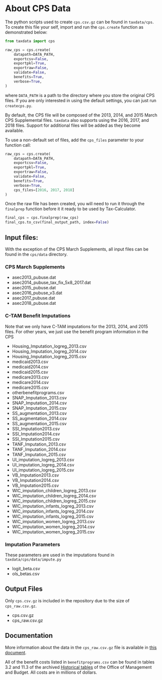 About CPS Data
==============

The python scripts used to create `cps.csv.gz` can be found in `taxdata/cps`.
To create this file your self, import and run the `cps.create` function as
demonstrated below:
```python
from taxdata import cps

raw_cps = cps.create(
    datapath=DATA_PATH,
    exportcsv=False,
    exportpkl=True,
    exportraw=False,
    validate=False,
    benefits=True,
    verbose=True,
)
```
where `DATA_PATH` is a path to the directory where you store the original CPS
files. If you are only interested in using the default settings, you can just
run `createcps.py`.

By default, the CPS file will be composed of the 2013, 2014, and 2015 March CPS
Supplemental files. `taxdata` also supports using the 2016, 2017, and 2018 files.
Support for additional files will be added as they become available.

To use a non-default set of files, add the `cps_files` parameter to your function
call:

```python
raw_cps = cps.create(
    datapath=DATA_PATH,
    exportcsv=False,
    exportpkl=True,
    exportraw=False,
    validate=False,
    benefits=True,
    verbose=True,
    cps_files=[2016, 2017, 2018]
)
```

Once the raw file has been created, you will need to run it through the
`finalprep` function before it it ready to be used by Tax-Calculator.

```python
final_cps = cps.finalprep(raw_cps)
final_cps.to_csv(final_output_path, index=False)
```

## Input files:
With the exception of the CPS March Supplements, all input files can be found
in the `cps/data` directory.

### CPS March Supplements
* asec2013_pubuse.dat
* asec2014_pubuse_tax_fix_5x8_2017.dat
* asec2015_pubuse.dat
* asec2016_pubuse_v3.dat
* asec2017_pubuse.dat
* asec2018_pubuse.dat

### C-TAM Benefit Imputations

Note that we only have C-TAM imputations for the 2013, 2014, and 2015 files.
For other years, we just use the benefit program information in the CPS
* Housing_Imputation_logreg_2013.csv
* Housing_Imputation_logreg_2014.csv
* Housing_Imputation_logreg_2015.csv
* medicaid2013.csv
* medicaid2014.csv
* medicaid2015.csv
* medicare2013.csv
* medicare2014.csv
* medicare2015.csv
* otherbenefitprograms.csv
* SNAP_Imputation_2013.csv
* SNAP_Imputation_2014.csv
* SNAP_Imputation_2015.csv
* SS_augmentation_2013.csv
* SS_augmentation_2014.csv
* SS_augmentation_2015.csv
* SSI_Imputation2013.csv
* SSI_Imputation2014.csv
* SSI_Imputation2015.csv
* TANF_Imputation_2013.csv
* TANF_Imputation_2014.csv
* TANF_Imputation_2015.csv
* UI_imputation_logreg_2013.csv
* UI_imputation_logreg_2014.csv
* UI_imputation_logreg_2015.csv
* VB_Imputation2013.csv
* VB_Imputation2014.csv
* VB_Imputation2015.csv
* WIC_imputation_children_logreg_2013.csv
* WIC_imputation_children_logreg_2014.csv
* WIC_imputation_children_logreg_2015.csv
* WIC_imputation_infants_logreg_2013.csv
* WIC_imputation_infants_logreg_2014.csv
* WIC_imputation_infants_logreg_2015.csv
* WIC_imputation_women_logreg_2013.csv
* WIC_imputation_women_logreg_2014.csv
* WIC_imputation_women_logreg_2015.csv

### Imputation Parameters

These parameters are used in the imputations found in `taxdata/cps/data/impute.py`
* logit_beta.csv
* ols_betas.csv

## Output Files

Only `cps.csv.gz` is included in the repository due to the size of `cps_raw.csv.gz`.
* cps.csv.gz
* cps_raw.csv.gz


Documentation
-------------

More information about the data in the `cps_raw.csv.gz` file is
available in [this document](https://github.com/PSLmodels/taxdata/blob/master/doc/cps_file_doc.md).

All of the benefit costs listed in `benefitprograms.csv` can be found
in tables 3.2 and 11.3 of the archived [Historical
tables](https://obamawhitehouse.archives.gov/omb/budget/Historicals)
of the Office of Management and Budget. All costs are in millions of
dollars.
